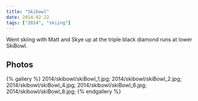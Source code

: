 ```yaml
---
title: "Skibowl"
date: 2014-02-22
tags: ["2014", "skiing"]
---
```


Went skiing with Matt and Skye up at the triple black diamond runs at lower SkiBowl.

## Photos

{% gallery %}
2014/skibowl/skiBowl_1.jpg;
2014/skibowl/skiBowl_2.jpg;
2014/skibowl/skiBowl_4.jpg;
2014/skibowl/skiBowl_6.jpg;
2014/skibowl/skiBowl_8.jpg;
{% endgallery %}
